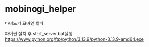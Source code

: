 # mobinogi_helper
마비노기 모바일 헬퍼


파이썬 설치 후 start_server.bat실행
https://www.python.org/ftp/python/3.13.9/python-3.13.9-amd64.exe
